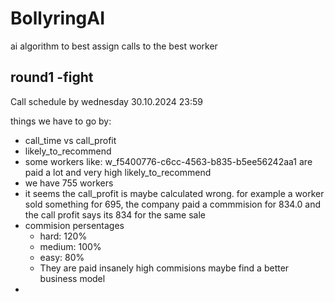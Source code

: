 # BollyringAI
ai algorithm to best assign calls to the best worker

## round1 -fight
Call schedule by wednesday 30.10.2024 23:59

things we have to go by:
 - call_time vs call_profit
 - likely_to_recommend
 - some workers like: w_f5400776-c6cc-4563-b835-b5ee56242aa1 are paid a lot and very high likely_to_recommend
 - we have 755 workers
 - it seems the call_profit is maybe calculated wrong. for example a worker sold something for 695, the company paid a commmision for 834.0 and the call profit says its 834 for the same sale
 - commision persentages
   - hard: 120%
   - medium: 100%
   - easy: 80%
   - They are paid insanely high commisions maybe find a better business model
 - 